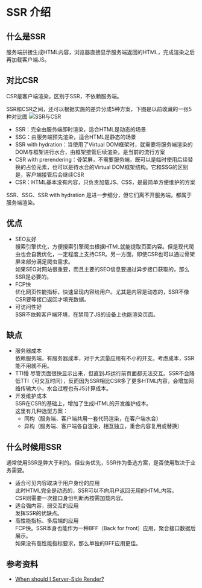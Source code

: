 # SSR 介绍
## 什么是SSR

服务端拼接生成HTML内容，浏览器直接显示服务端返回的HTML，完成渲染之后再加载客户端JS。

## 对比CSR

CSR是客户端渲染，区别于SSR，不依赖服务端。

SSR和CSR之间，还可以根据实施的差异分成5种方案，下图是以前收藏的一张5种对比图
![SSR与CSR](https://github.com/luoway/frontend-roadmap/assets/12523415/1ae44c11-6c33-484d-9813-290a8b544f2c)

- SSR：完全由服务端即时渲染，适合HTML是动态的场景
- SSG：由服务端预先渲染，适合HTML是静态的场景
- SSR with hydration：当使用了Virtual DOM框架时，就需要将服务端渲染的DOM与框架进行水合，由框架接管后续渲染，是当前的流行方案
- CSR with prerendering：骨架屏，不需要服务端，既可以是临时使用后续替换的占位元素，也可以是待水合的Virtual DOM框架结构。它和SSG的区别是，客户端接管后会继续CSR
- CSR：HTML基本没有内容，只负责加载JS、CSS，是最简单方便维护的方案

SSR、SSG、SSR with hydration 是进一步细分，但它们离不开服务端，都属于服务端渲染。

## 优点

- SEO友好  
  搜索引擎优化，方便搜索引擎爬虫根据HTML就能提取页面内容。但是现代爬虫也会自我优化，一定程度上支持CSR。另一方面，即使CSR也可以通过骨架屏来部分满足爬虫需求。  
  如果SEO对网站很重要，而且主要的SEO信息要通过异步接口获取的，那么SSR是必要的。
- FCP快  
  优化网页性能指标，快速呈现内容给用户。尤其是内容是动态的，SSR不像CSR要等接口返回才填充数据。
- 可访问性好  
  SSR不依赖客户端环境，在禁用了JS的设备上也能渲染页面。

## 缺点

- 服务器成本  
  依赖服务端，有服务器成本，对于大流量应用有不小的开支。考虑成本，SSR能不用就不用。
- TTI慢
  尽管页面很快显示出来，但直到JS运行前页面都无法交互。SSR不会降低TTI（可交互时间），反而因为SSR相比CSR多了更多HTML内容，会增加网络传输大小，水合过程也有JS计算成本。
- 开发维护成本  
  SSR在CSR的基础上，增加了生成HTML的开发维护成本。  
  这里有几种选型方案：
  - 同构（服务端、客户端共用一套代码渲染，在客户端水合）
  - 异构（服务端、客户端各自渲染，相互独立，重合内容复用或替换）

## 什么时候用SSR

通常使用SSR是弊大于利的。但业务优先，SSR作为备选方案，是否使用取决于业务需要。

- 适合可见内容取决于用户身份的应用  
  此时HTML完全是动态的，SSR可以不向用户返回无用的HTML内容。  
  CSR则需要一次接口身份判断再按需加载内容。
- 适合强内容，弱交互的应用  
  发挥SSR的优缺点。
- 高性能指标、多后端的应用  
  FCP快。SSR本身也能作为一种BFF（Back for front）应用，聚合接口数据后展示。  
  如果没有高性能指标要求，那么单独的BFF应用更佳。

## 参考资料

- [When should I Server-Side Render?](https://medium.com/@mbleigh/when-should-i-server-side-render-c2a383ff2d0f)